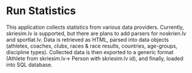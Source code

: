 # Run Statistics

This application collects statistics from various data providers. Currently, skriesim.lv is supported, but there are plans to add parsers for noskrien.lv and sportlat.lv. Data is retrieved as HTML, parsed into data objects (athletes, coaches, clubs, races & race results, countries, age-groups, discipline types). Collected data is then exported to a generic format (Athlete from skriesim.lv-> Person with skriesim.lv id), and finally, loaded into SQL database.